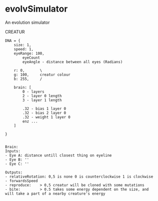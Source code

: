 # evolvSimulator
An evolution simulator






CREATUR

	DNA = {
		size: 1,
		speed: 1,
		eyeRange: 100,
			eyeCount
			eyeAngle - distance between all eyes (Radians)

		r: 0, 		\
		g: 100,	 	creatur colour
		b: 255,		/

		brain: [
			0 - layers
			2 - layer 0 length
			3 - layer 1 length

			.32 - bias 1 layer 0 
			.32 - bias 2 layer 0 
			.32 - weight 1 layer 0
			enz ...
		]

	}


	Brain:
	Inputs:
	- Eye A: distance untill closest thing on eyeline
	- Eye B: ''
	- Eye C: ''

	Outputs: 
	- relativeRotation: 0,5 is none 0 is counterclockwise 1 is clockwise
	- forwardsSpeed
	- reproduce: 	> 0,5 creatur will be cloned with some mutations
	- bite: 		> 0.5 takes some energy dependent on the size, and will take a part of a nearby creature's energy







